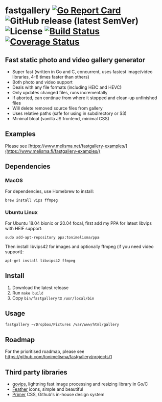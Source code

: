 # fastgallery [![Go Report Card](http://goreportcard.com/badge/tonimelisma/fastgallery)](http://goreportcard.com/report/tonimelisma/fastgallery) ![GitHub release (latest SemVer)](https://img.shields.io/github/v/release/tonimelisma/fastgallery) ![License](https://img.shields.io/badge/license-MIT-blue.svg) [![Build Status](https://github.com/tonimelisma/fastgallery/workflows/build/badge.svg)](https://github.com/tonimelisma/fastgallery/actions) [![Coverage Status](https://img.shields.io/coveralls/github/tonimelisma/fastgallery)](https://coveralls.io/github/tonimelisma/fastgallery?branch=master)

## Fast static photo and video gallery generator
- Super fast (written in Go and C, concurrent, uses fastest image/video libraries, 4-8 times faster than others)
- Both photo and video support
- Deals with any file formats (including HEIC and HEVC)
- Only updates changed files, runs incrementally
- If aborted, can continue from where it stopped and clean-up unfinished files
- Will delete removed source files from gallery
- Uses relative paths (safe for using in subdirectory or S3)
- Minimal bloat (vanilla JS frontend, minimal CSS)

## Examples
Please see [https://www.melisma.net/fastgallery-examples/](https://www.melisma.fi/fastgallery-examples/)

## Dependencies
### MacOS
For dependencies, use Homebrew to install:

`brew install vips ffmpeg`

### Ubuntu Linux
For Ubuntu 18.04 bionic or 20.04 focal, first add my PPA for latest libvips with HEIF support:

`sudo add-apt-repository ppa:tonimelisma/ppa`

Then install libvips42 for images and optionally ffmpeg (if you need video support):

`apt-get install libvips42 ffmpeg`

## Install
1. Download the latest release
2. Run ```make build```
3. Copy ```bin/fastgallery``` to ```/usr/local/bin```

## Usage
`fastgallery ~/Dropbox/Pictures /var/www/html/gallery`

## Roadmap
For the prioritised roadmap, please see https://github.com/tonimelisma/fastgallery/projects/1

## Third party libraries
- [govips](https://github.com/davidbyttow/govips), lightning fast image processing and resizing library in Go/C
- [Feather](https://github.com/feathericons/feather) icons, simple and beautiful
- [Primer](https://github.com/primer/css) CSS, Github's in-house design system